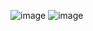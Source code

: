 ![image](https://github.com/ilrexho2011/Project-EULER-Possible-Solutions-Problems-101_to_200/assets/61479363/515d6d8f-fb0f-41b6-bdec-c3427832f830)
![image](https://github.com/ilrexho2011/Project-EULER-Possible-Solutions-Problems-101_to_200/assets/61479363/c1e76286-cdb8-46a7-85f3-601ca6414eb4)


